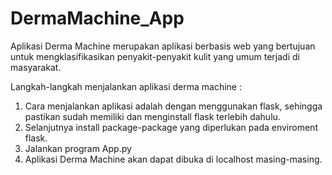 # DermaMachine_App
Aplikasi Derma Machine merupakan aplikasi berbasis web yang bertujuan untuk mengklasifikasikan penyakit-penyakit kulit yang umum terjadi di masyarakat.

Langkah-langkah menjalankan aplikasi derma machine :
1. Cara menjalankan aplikasi adalah dengan menggunakan flask, sehingga pastikan sudah memiliki dan menginstall flask terlebih dahulu.
2. Selanjutnya install package-package yang diperlukan pada enviroment flask.
3. Jalankan program App.py 
4. Aplikasi Derma Machine akan dapat dibuka di localhost masing-masing.
